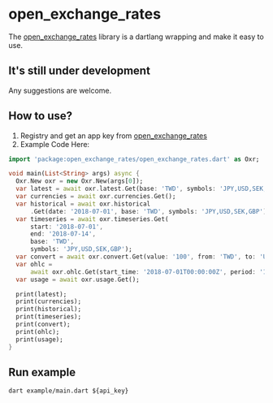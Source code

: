 # open_exchange_rates
The [open_exchange_rates](https://openexchangerates.org) library is a dartlang wrapping and make it easy to use.

## It's still under development

Any suggestions are welcome.

## How to use?
1. Registry and get an app key from [open_exchange_rates](https://openexchangerates.org)
2. Example Code Here: 
```dart
import 'package:open_exchange_rates/open_exchange_rates.dart' as Oxr;

void main(List<String> args) async {
  Oxr.New oxr = new Oxr.New(args[0]);
  var latest = await oxr.latest.Get(base: 'TWD', symbols: 'JPY,USD,SEK,GBP');
  var currencies = await oxr.currencies.Get();
  var historical = await oxr.historical
      .Get(date: '2018-07-01', base: 'TWD', symbols: 'JPY,USD,SEK,GBP');
  var timeseries = await oxr.timeseries.Get(
      start: '2018-07-01',
      end: '2018-07-14',
      base: 'TWD',
      symbols: 'JPY,USD,SEK,GBP');
  var convert = await oxr.convert.Get(value: '100', from: 'TWD', to: 'USD');
  var ohlc =
      await oxr.ohlc.Get(start_time: '2018-07-01T00:00:00Z', period: '1mo');
  var usage = await oxr.usage.Get();

  print(latest);
  print(currencies);
  print(historical);
  print(timeseries);
  print(convert);
  print(ohlc);
  print(usage);
}
```
## Run example
```
dart example/main.dart ${api_key}
```